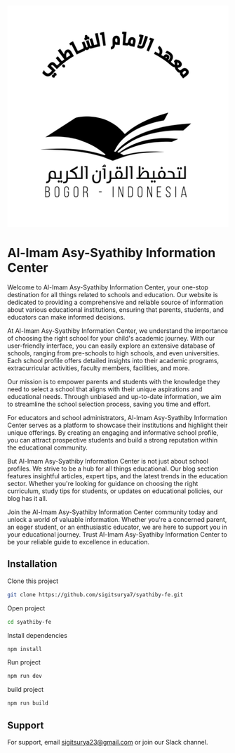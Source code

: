 
![Logo](./public/logo.svg)


# Al-Imam Asy-Syathiby Information Center

Welcome to Al-Imam Asy-Syathiby Information Center, your one-stop destination for all things related to schools and education. Our website is dedicated to providing a comprehensive and reliable source of information about various educational institutions, ensuring that parents, students, and educators can make informed decisions.

At Al-Imam Asy-Syathiby Information Center, we understand the importance of choosing the right school for your child's academic journey. With our user-friendly interface, you can easily explore an extensive database of schools, ranging from pre-schools to high schools, and even universities. Each school profile offers detailed insights into their academic programs, extracurricular activities, faculty members, facilities, and more.

Our mission is to empower parents and students with the knowledge they need to select a school that aligns with their unique aspirations and educational needs. Through unbiased and up-to-date information, we aim to streamline the school selection process, saving you time and effort.

For educators and school administrators, Al-Imam Asy-Syathiby Information Center serves as a platform to showcase their institutions and highlight their unique offerings. By creating an engaging and informative school profile, you can attract prospective students and build a strong reputation within the educational community.

But Al-Imam Asy-Syathiby Information Center is not just about school profiles. We strive to be a hub for all things educational. Our blog section features insightful articles, expert tips, and the latest trends in the education sector. Whether you're looking for guidance on choosing the right curriculum, study tips for students, or updates on educational policies, our blog has it all.

Join the Al-Imam Asy-Syathiby Information Center community today and unlock a world of valuable information. Whether you're a concerned parent, an eager student, or an enthusiastic educator, we are here to support you in your educational journey. Trust Al-Imam Asy-Syathiby Information Center to be your reliable guide to excellence in education.

## Installation

Clone this project

```bash
git clone https://github.com/sigitsurya7/syathiby-fe.git
```

Open project
<br>
```bash
cd syathiby-fe
```
Install dependencies
```bash
npm install
```

Run project
```bash
npm run dev
```

build project
```bash
npm run build
```
## Support

For support, email sigitsurya23@gmail.com or join our Slack channel.

